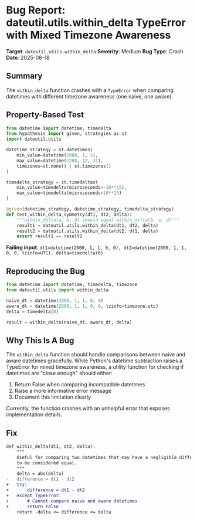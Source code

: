 # Bug Report: dateutil.utils.within_delta TypeError with Mixed Timezone Awareness

**Target**: `dateutil.utils.within_delta`
**Severity**: Medium
**Bug Type**: Crash
**Date**: 2025-08-18

## Summary

The `within_delta` function crashes with a `TypeError` when comparing datetimes with different timezone awareness (one naive, one aware).

## Property-Based Test

```python
from datetime import datetime, timedelta
from hypothesis import given, strategies as st
import dateutil.utils

datetime_strategy = st.datetimes(
    min_value=datetime(1900, 1, 1),
    max_value=datetime(2200, 12, 31),
    timezones=st.none() | st.timezones()
)

timedelta_strategy = st.timedeltas(
    min_value=timedelta(microseconds=-10**15),
    max_value=timedelta(microseconds=10**15)
)

@given(datetime_strategy, datetime_strategy, timedelta_strategy)
def test_within_delta_symmetry(dt1, dt2, delta):
    """within_delta(a, b, d) should equal within_delta(b, a, d)"""
    result1 = dateutil.utils.within_delta(dt1, dt2, delta)
    result2 = dateutil.utils.within_delta(dt2, dt1, delta)
    assert result1 == result2
```

**Failing input**: `dt1=datetime(2000, 1, 1, 0, 0), dt2=datetime(2000, 1, 1, 0, 0, tzinfo=UTC), delta=timedelta(0)`

## Reproducing the Bug

```python
from datetime import datetime, timedelta, timezone
from dateutil.utils import within_delta

naive_dt = datetime(2000, 1, 1, 0, 0)
aware_dt = datetime(2000, 1, 1, 0, 0, tzinfo=timezone.utc)
delta = timedelta(0)

result = within_delta(naive_dt, aware_dt, delta)
```

## Why This Is A Bug

The `within_delta` function should handle comparisons between naive and aware datetimes gracefully. While Python's datetime subtraction raises a TypeError for mixed timezone awareness, a utility function for checking if datetimes are "close enough" should either:
1. Return False when comparing incompatible datetimes
2. Raise a more informative error message
3. Document this limitation clearly

Currently, the function crashes with an unhelpful error that exposes implementation details.

## Fix

```diff
def within_delta(dt1, dt2, delta):
    """
    Useful for comparing two datetimes that may have a negligible difference
    to be considered equal.
    """
    delta = abs(delta)
-   difference = dt1 - dt2
+   try:
+       difference = dt1 - dt2
+   except TypeError:
+       # Cannot compare naive and aware datetimes
+       return False
    return -delta <= difference <= delta
```